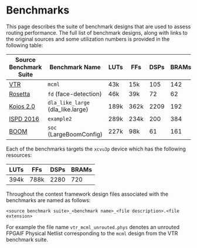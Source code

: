# Benchmarks

This page describes the suite of benchmark designs that are used to assess
routing performance. The full list of benchmark designs, along with links to
the original sources and some utilization numbers is provided in the following
table:

|Source Benchmark Suite|Benchmark Name|LUTs|FFs|DSPs|BRAMs|
|----------------------|--------------|----|---|----|-----|
| [VTR](https://docs.verilogtorouting.org/en/latest/vtr/benchmarks/#vtr-benchmarks)|`mcml`|43k|15k|105|142|
| [Rosetta](https://github.com/cornell-zhang/rosetta)|`fd` (face-detection)|46k|39k|72|62|
| [Koios 2.0](https://docs.verilogtorouting.org/en/latest/vtr/benchmarks/#koios-2-0-benchmarks)|`dla_like_large` (dla_like.large)|189k|362k|2209|192|
| [ISPD 2016](https://www.ispd.cc/contests/16/ispd2016_contest.html)|`example2`|289k|234k|200|384|
| [BOOM](https://docs.boom-core.org/en/latest/sections/intro-overview/boom.html)|`soc` (LargeBoomConfig)|227k|98k|61|161|

Each of the benchmarks targets the `xcvu3p` device which has the following resources:

|LUTs  |FFs   |DSPs|BRAMs|
|------|------|----|-----|
|394k|788k|2280|720  |

Throughout the contest framework design files associated with
the benchmarks are named as follows:

```
<source benchmark suite>_<benchmark name>_<file description>.<file extension>
```

For example the file name `vtr_mcml_unrouted.phys` denotes an unrouted FPGAIF
Physical Netlist corresponding to the `mcml` design from the VTR benchmark
suite.


